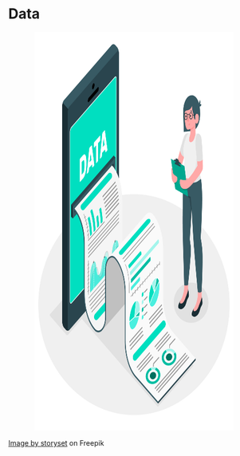# Data
<p align="center">
  <img src="https://github.com/team-12-csc-510/hw1/blob/main/assets/images/data.jpg" height="800" width="400"/> 
</p>
<a href="https://www.freepik.com/free-vector/data-report-illustration-concept_6195527.htm#query=data&position=3&from_view=search">Image by storyset</a> on Freepik
